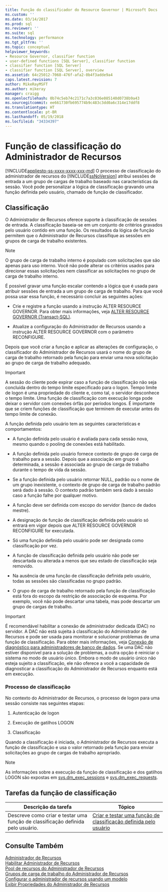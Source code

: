 ```yaml
---
title: Função do classificador do Resource Governor | Microsoft Docs
ms.custom: ''
ms.date: 03/14/2017
ms.prod: sql
ms.reviewer: ''
ms.suite: sql
ms.technology: performance
ms.tgt_pltfrm: ''
ms.topic: conceptual
helpviewer_keywords:
- Resource Governor, classifier function
- user-defined functions [SQL Server], classifier function
- classifier function [SQL Server]
- classifier function [SQL Server], overview
ms.assetid: 64c25012-7068-476f-afa2-0b4f3adde9a4
caps.latest.revision: 7
author: MikeRayMSFT
ms.author: mikeray
manager: craigg
ms.openlocfilehash: 0b74c5eb74c2171c7a3c036e085140d0738b9a43
ms.sourcegitcommit: ee661730fb695774b9c483c3dd0a6c314e17ddf8
ms.translationtype: HT
ms.contentlocale: pt-BR
ms.lasthandoff: 05/19/2018
ms.locfileid: "34334397"
---
```

# <a name="resource-governor-classifier-function"></a>Função de classificação do Administrador de Recursos
[!INCLUDE[appliesto-ss-xxxx-xxxx-xxx-md](../../includes/appliesto-ss-xxxx-xxxx-xxx-md.md)]
  O processo de classificação do administrador de recursos do [!INCLUDE[ssNoVersion](../../includes/ssnoversion-md.md)] atribui sessões de entrada a um grupo de cargas de trabalho baseado nas características da sessão. Você pode personalizar a lógica de classificação gravando uma função definida pelo usuário, chamado de função de classificador.  
  
## <a name="classification"></a>Classificação  
 O Administrador de Recursos oferece suporte à classificação de sessões de entrada. A classificação baseia-se em um conjunto de critérios gravados pelo usuário contido em uma função. Os resultados da lógica de função permitem que o Administrador de Recursos classifique as sessões em grupos de carga de trabalho existentes.  
  
> [!NOTE]  
>  O grupo de carga de trabalho interno é populado com solicitações que são apenas para uso interno. Você não pode alterar os critérios usados para direcionar essas solicitações nem classificar as solicitações no grupo de carga de trabalho interno.  
  
 É possível gravar uma função escalar contendo a lógica que é usada para atribuir sessões de entrada a um grupo de carga de trabalho. Para que você possa usar essa função, é necessário concluir as seguintes ações:  
  
-   Crie e registre a função usando a instrução ALTER RESOURCE GOVERNOR. Para obter mais informações, veja [ALTER RESOURCE GOVERNOR &#40;Transact-SQL&#41;](../../t-sql/statements/alter-resource-governor-transact-sql.md).  
  
-   Atualize a configuração do Administrador de Recursos usando a instrução ALTER RESOURCE GOVERNOR com o parâmetro RECONFIGURE.  
  
 Depois que você criar a função e aplicar as alterações de configuração, o classificador do Administrador de Recursos usará o nome do grupo de carga de trabalho retornado pela função para enviar uma nova solicitação ao grupo de carga de trabalho adequado.  
  
> [!IMPORTANT]  
>  A sessão do cliente pode expirar caso a função de classificação não seja concluída dentro do tempo limite especificado para o logon. Tempo limite de logon é uma propriedade do cliente e, como tal, o servidor desconhece o tempo limite. Uma função de classificação com execução longa pode deixar o servidor com conexões órfãs por períodos longos. É importante que se criem funções de classificação que terminem de executar antes do tempo limite de conexão.  
  
 A função definida pelo usuário tem as seguintes características e comportamentos:  
  
-   A função definida pelo usuário é avaliada para cada sessão nova, mesmo quando o pooling de conexões está habilitado.  
  
-   A função definida pelo usuário fornece contexto de grupo de carga de trabalho para a sessão. Depois que a associação em grupo é determinada, a sessão é associada ao grupo de carga de trabalho durante o tempo de vida da sessão.  
  
-   Se a função definida pelo usuário retornar NULL, padrão ou o nome de um grupo inexistente, o contexto de grupo de carga de trabalho padrão será dado à sessão. O contexto padrão também será dado à sessão caso a função falhe por qualquer motivo.  
  
-   A função deve ser definida com escopo do servidor (banco de dados mestre).  
  
-   A designação de função de classificação definida pelo usuário só entrará em vigor depois que ALTER RESOURCE GOVERNOR RECONFIGURE for executada.  
  
-   Só uma função definida pelo usuário pode ser designada como classificação por vez.  
  
-   A função de classificação definida pelo usuário não pode ser descartada ou alterada a menos que seu estado de classificação seja removido.  
  
-   Na ausência de uma função de classificação definida pelo usuário, todas as sessões são classificadas no grupo padrão.  
  
-   O grupo de carga de trabalho retornado pela função de classificação está fora do escopo da restrição de associação de esquema. Por exemplo, você não pode descartar uma tabela, mas pode descartar um grupo de cargas de trabalho.  
  
> [!IMPORTANT]  
>  É recomendável habilitar a conexão de administrador dedicada (DAC) no servidor. A DAC não está sujeita à classificação do Administrador de Recursos e pode ser usada para monitorar e solucionar problemas de uma função de classificação. Para obter mais informações, veja [Conexão de diagnóstico para administradores de banco de dados](../../database-engine/configure-windows/diagnostic-connection-for-database-administrators.md). Se uma DAC não estiver disponível para a solução de problemas, a outra opção é reiniciar o sistema no modo de usuário único. Embora o modo de usuário único não esteja sujeito a classificação, ele não oferece a você a capacidade de diagnosticar a classificação do Administrador de Recursos enquanto está em execução.  
  
### <a name="classification-process"></a>Processo de classificação  
 No contexto do Administrador de Recursos, o processo de logon para uma sessão consiste nas seguintes etapas:  
  
1.  Autenticação de logon  
  
2.  Execução de gatilhos LOGON  
  
3.  Classificação  
  
 Quando a classificação é iniciada, o Administrador de Recursos executa a função de classificação e usa o valor retornado pela função para enviar solicitações ao grupo de cargas de trabalho apropriado.  
  
> [!NOTE]  
>  As informações sobre a execução da função de classificação e dos gatilhos LOGON são expostas em [sys.dm_exec_sessions](../../relational-databases/system-dynamic-management-views/sys-dm-exec-sessions-transact-sql.md) e [sys.dm_exec_requests](../../relational-databases/system-dynamic-management-views/sys-dm-exec-requests-transact-sql.md).  
  
## <a name="classification-function-tasks"></a>Tarefas da função de classificação  
  
|Descrição da tarefa|Tópico|  
|----------------------|-----------|  
|Descreve como criar e testar uma função de classificação definida pelo usuário.|[Criar e testar uma função de classificação definida pelo usuário](../../relational-databases/resource-governor/create-and-test-a-classifier-user-defined-function.md)|  
  
## <a name="see-also"></a>Consulte Também  
 [Administrador de Recursos](../../relational-databases/resource-governor/resource-governor.md)   
 [Habilitar Administrador de Recursos](../../relational-databases/resource-governor/enable-resource-governor.md)   
 [Pool de recursos do Administrador de Recursos](../../relational-databases/resource-governor/resource-governor-resource-pool.md)   
 [Grupos de carga de trabalho do Administrador de Recursos](../../relational-databases/resource-governor/resource-governor-workload-group.md)   
 [Configurar o administrador de recursos usando um modelo](../../relational-databases/resource-governor/configure-resource-governor-using-a-template.md)   
 [Exibir Propriedades do Administrador de Recursos](../../relational-databases/resource-governor/view-resource-governor-properties.md)  
  
  
